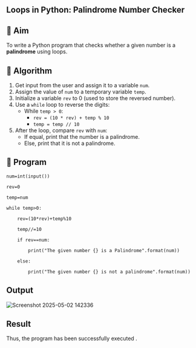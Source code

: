 ## Loops in Python: Palindrome Number Checker

## 🎯 Aim
To write a Python program that checks whether a given number is a **palindrome** using loops.

## 🧠 Algorithm
1. Get input from the user and assign it to a variable `num`.
2. Assign the value of `num` to a temporary variable `temp`.
3. Initialize a variable `rev` to 0 (used to store the reversed number).
4. Use a `while` loop to reverse the digits:
   - While `temp > 0`:
     - `rev = (10 * rev) + temp % 10`
     - `temp = temp // 10`
5. After the loop, compare `rev` with `num`:
   - If equal, print that the number is a palindrome.
   - Else, print that it is not a palindrome.

## 🧾 Program
```
num=int(input()) 

rev=0 

temp=num 

while temp>0: 

    rev=(10*rev)+temp%10 

    temp//=10 

    if rev==num: 

        print("The given number {} is a Palindrome".format(num)) 

    else: 

        print("The given number {} is not a palindrome".format(num))
```
## Output
![Screenshot 2025-05-02 142336](https://github.com/user-attachments/assets/6f8280be-42ce-4dd7-8994-26d3695d466e)
## Result
Thus, the program has been successfully executed .
